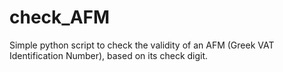 # check_AFM
Simple python script to check the validity of an AFM (Greek VAT Identification Number), based on its check digit.
